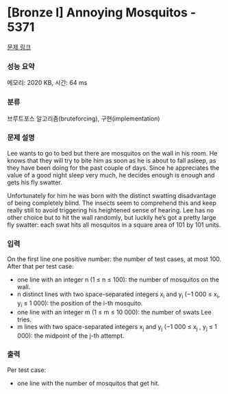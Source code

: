 # [Bronze I] Annoying Mosquitos - 5371 

[문제 링크](https://www.acmicpc.net/problem/5371) 

### 성능 요약

메모리: 2020 KB, 시간: 64 ms

### 분류

브루트포스 알고리즘(bruteforcing), 구현(implementation)

### 문제 설명

<p>Lee wants to go to bed but there are mosquitos on the wall in his room. He knows that they will try to bite him as soon as he is about to fall asleep, as they have been doing for the past couple of days. Since he appreciates the value of a good night sleep very much, he decides enough is enough and gets his fly swatter.</p>

<p>Unfortunately for him he was born with the distinct swatting disadvantage of being completely blind. The insects seem to comprehend this and keep really still to avoid triggering his heightened sense of hearing. Lee has no other choice but to hit the wall randomly, but luckily he’s got a pretty large fly swatter: each swat hits all mosquitos in a square area of 101 by 101 units.</p>

### 입력 

 <p>On the first line one positive number: the number of test cases, at most 100. After that per test case:</p>

<ul>
	<li>one line with an integer n (1 ≤ n ≤ 100): the number of mosquitos on the wall.</li>
	<li>n distinct lines with two space-separated integers x<sub>i</sub> and y<sub>i</sub> (−1 000 ≤ x<sub>i</sub>, y<sub>i</sub> ≤ 1 000): the position of the i-th mosquito.</li>
	<li>one line with an integer m (1 ≤ m ≤ 10 000): the number of swats Lee tries.</li>
	<li>m lines with two space-separated integers x<sub>j</sub> and y<sub>j</sub> (−1 000 ≤ x<sub>j</sub> , y<sub>j</sub> ≤ 1 000): the midpoint of the j-th attempt.</li>
</ul>

### 출력 

 <p>Per test case:</p>

<ul>
	<li>one line with the number of mosquitos that get hit.</li>
</ul>

